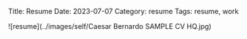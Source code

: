 Title: Resume
Date: 2023-07-07
Category: resume
Tags: resume, work

![resume](../images/self/Caesar Bernardo SAMPLE CV HQ.jpg)